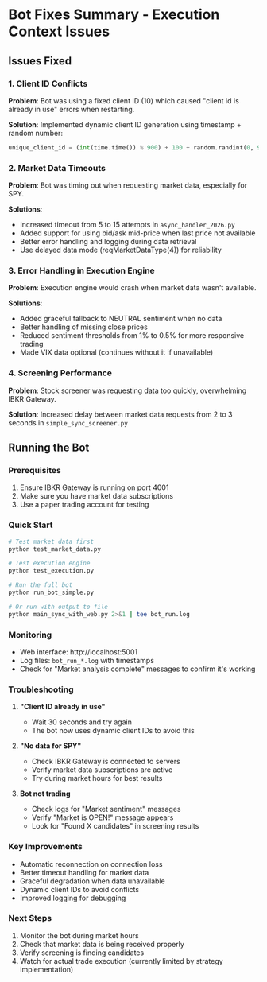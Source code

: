 # Bot Fixes Summary - Execution Context Issues

## Issues Fixed

### 1. Client ID Conflicts
**Problem**: Bot was using a fixed client ID (10) which caused "client id is already in use" errors when restarting.

**Solution**: Implemented dynamic client ID generation using timestamp + random number:
```python
unique_client_id = (int(time.time()) % 900) + 100 + random.randint(0, 99)
```

### 2. Market Data Timeouts
**Problem**: Bot was timing out when requesting market data, especially for SPY.

**Solutions**:
- Increased timeout from 5 to 15 attempts in `async_handler_2026.py`
- Added support for using bid/ask mid-price when last price not available
- Better error handling and logging during data retrieval
- Use delayed data mode (reqMarketDataType(4)) for reliability

### 3. Error Handling in Execution Engine
**Problem**: Execution engine would crash when market data wasn't available.

**Solutions**:
- Added graceful fallback to NEUTRAL sentiment when no data
- Better handling of missing close prices
- Reduced sentiment thresholds from 1% to 0.5% for more responsive trading
- Made VIX data optional (continues without it if unavailable)

### 4. Screening Performance
**Problem**: Stock screener was requesting data too quickly, overwhelming IBKR Gateway.

**Solution**: Increased delay between market data requests from 2 to 3 seconds in `simple_sync_screener.py`

## Running the Bot

### Prerequisites
1. Ensure IBKR Gateway is running on port 4001
2. Make sure you have market data subscriptions
3. Use a paper trading account for testing

### Quick Start
```bash
# Test market data first
python test_market_data.py

# Test execution engine
python test_execution.py  

# Run the full bot
python run_bot_simple.py

# Or run with output to file
python main_sync_with_web.py 2>&1 | tee bot_run.log
```

### Monitoring
- Web interface: http://localhost:5001
- Log files: `bot_run_*.log` with timestamps
- Check for "Market analysis complete" messages to confirm it's working

### Troubleshooting

1. **"Client ID already in use"**
   - Wait 30 seconds and try again
   - The bot now uses dynamic client IDs to avoid this

2. **"No data for SPY"**  
   - Check IBKR Gateway is connected to servers
   - Verify market data subscriptions are active
   - Try during market hours for best results

3. **Bot not trading**
   - Check logs for "Market sentiment" messages
   - Verify "Market is OPEN!" message appears
   - Look for "Found X candidates" in screening results

### Key Improvements
- Automatic reconnection on connection loss
- Better timeout handling for market data
- Graceful degradation when data unavailable
- Dynamic client IDs to avoid conflicts
- Improved logging for debugging

### Next Steps
1. Monitor the bot during market hours
2. Check that market data is being received properly
3. Verify screening is finding candidates
4. Watch for actual trade execution (currently limited by strategy implementation) 
